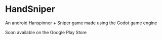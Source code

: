 # HandSniper
An android Hanspinner + Sniper game made using the Godot game engine

Soon available on the Google Play Store
